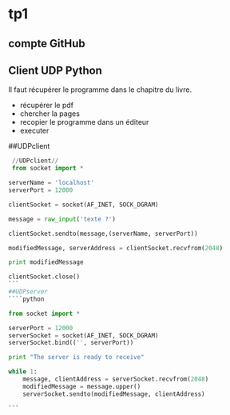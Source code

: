 # tp1

## compte GitHub

## Client UDP Python

Il faut récupérer le programme dans le chapitre du livre.

 - récupérer le pdf
 - chercher la pages
 - recopier le programme dans un éditeur
 - executer
 
 ##UDPclient
 
````python
 //UDPclient//
 from socket import *

serverName = 'localhost'
serverPort = 12000

clientSocket = socket(AF_INET, SOCK_DGRAM)

message = raw_input('texte ?')

clientSocket.sendto(message,(serverName, serverPort))

modifiedMessage, serverAddress = clientSocket.recvfrom(2048)

print modifiedMessage

clientSocket.close()
```
##UDPserver
````python

from socket import *

serverPort = 12000
serverSocket = socket(AF_INET, SOCK_DGRAM)
serverSocket.bind(('', serverPort))

print "The server is ready to receive"

while 1:
	message, clientAddress = serverSocket.recvfrom(2048)
	modifiedMessage = message.upper()
	serverSocket.sendto(modifiedMessage, clientAddress)

```

